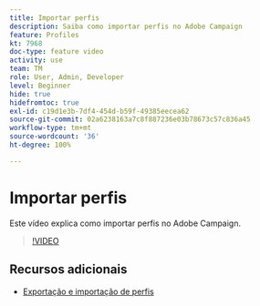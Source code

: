 ```yaml
---
title: Importar perfis
description: Saiba como importar perfis no Adobe Campaign
feature: Profiles
kt: 7968
doc-type: feature video
activity: use
team: TM
role: User, Admin, Developer
level: Beginner
hide: true
hidefromtoc: true
exl-id: c19d1e3b-7df4-454d-b59f-49385eecea62
source-git-commit: 02a6238163a7c8f887236e03b78673c57c836a45
workflow-type: tm+mt
source-wordcount: '36'
ht-degree: 100%

---
```


# Importar perfis

Este vídeo explica como importar perfis no Adobe Campaign.

>[!VIDEO](https://video.tv.adobe.com/v/25608?quality=12)

## Recursos adicionais

- [Exportação e importação de perfis](https://experienceleague.adobe.com/docs/campaign-classic/using/getting-started/profile-management/exporting-and-importing-profiles.html?lang=pt-BR)

